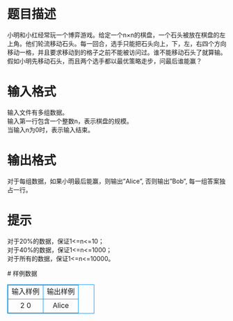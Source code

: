 # 

 
 # 题目描述 
<p>
小明和小红经常玩一个博弈游戏。给定一个n×n的棋盘，一个石头被放在棋盘的左上角。他们轮流移动石头。每一回合，选手只能把石头向上，下，左，右四个方向移动一格，并且要求移动到的格子之前不能被访问过。谁不能移动石头了就算输。假如小明先移动石头，而且两个选手都以最优策略走步，问最后谁能赢？</p> 

 
 # 输入格式 
<p>
输入文件有多组数据。<br>输入第一行包含一个整数n，表示棋盘的规模。 <br>当输入n为0时，表示输入结束。<br></p> 

 
 # 输出格式 
<p>
对于每组数据，如果小明最后能赢，则输出”Alice”, 否则输出”Bob”, 每一组答案独占一行。</p> 

 
 # 提示 
<p>
对于20%的数据，保证1<=n<=10；<br>对于40%的数据，保证1<=n<=1000；<br>对于所有的数据，保证1<=n<=10000。<br></p> 
# 样例数据
<style>
        table,table tr th, table tr td { border:1px solid #0094ff; }
        table { width: 200px; min-height: 25px; line-height: 25px; text-align: center; border-collapse: collapse;}   
    </style>
<table>
	<tr>
		<td>输入样例</td>
		<td>输出样例</td>
	</tr>
<tr><td>2
0
</td><td>Alice</td></tr></table>

